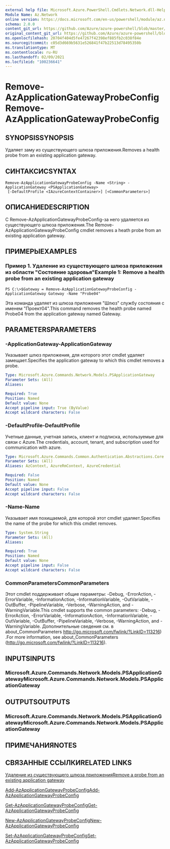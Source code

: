 ```yaml
---
external help file: Microsoft.Azure.PowerShell.Cmdlets.Network.dll-Help.xml
Module Name: Az.Network
online version: https://docs.microsoft.com/en-us/powershell/module/az.network/remove-azapplicationgatewayprobeconfig
schema: 2.0.0
content_git_url: https://github.com/Azure/azure-powershell/blob/master/src/Network/Network/help/Remove-AzApplicationGatewayProbeConfig.md
original_content_git_url: https://github.com/Azure/azure-powershell/blob/master/src/Network/Network/help/Remove-AzApplicationGatewayProbeConfig.md
ms.openlocfilehash: 20704f404d5fe47267f42398ef885fb2c038f84e
ms.sourcegitcommit: c05d3d669b5631e526841f47b22513d78495350b
ms.translationtype: MT
ms.contentlocale: ru-RU
ms.lasthandoff: 02/09/2021
ms.locfileid: "100236641"
---
```

# <span data-ttu-id="8cc8f-101">Remove-AzApplicationGatewayProbeConfig</span><span class="sxs-lookup"><span data-stu-id="8cc8f-101">Remove-AzApplicationGatewayProbeConfig</span></span>

## <span data-ttu-id="8cc8f-102">SYNOPSIS</span><span class="sxs-lookup"><span data-stu-id="8cc8f-102">SYNOPSIS</span></span>
<span data-ttu-id="8cc8f-103">Удаляет заму из существующего шлюза приложения.</span><span class="sxs-lookup"><span data-stu-id="8cc8f-103">Removes a health probe from an existing application gateway.</span></span>

## <span data-ttu-id="8cc8f-104">СИНТАКСИС</span><span class="sxs-lookup"><span data-stu-id="8cc8f-104">SYNTAX</span></span>

```
Remove-AzApplicationGatewayProbeConfig -Name <String> -ApplicationGateway <PSApplicationGateway>
 [-DefaultProfile <IAzureContextContainer>] [<CommonParameters>]
```

## <span data-ttu-id="8cc8f-105">ОПИСАНИЕ</span><span class="sxs-lookup"><span data-stu-id="8cc8f-105">DESCRIPTION</span></span>
<span data-ttu-id="8cc8f-106">С Remove-AzApplicationGatewayProbeConfig-за него удаляется из существующего шлюза приложения.</span><span class="sxs-lookup"><span data-stu-id="8cc8f-106">The Remove-AzApplicationGatewayProbeConfig cmdlet removes a heath probe from an existing application gateway.</span></span>

## <span data-ttu-id="8cc8f-107">ПРИМЕРЫ</span><span class="sxs-lookup"><span data-stu-id="8cc8f-107">EXAMPLES</span></span>

### <span data-ttu-id="8cc8f-108">Пример 1. Удаление из существующего шлюза приложения из области "Состояние здоровья"</span><span class="sxs-lookup"><span data-stu-id="8cc8f-108">Example 1: Remove a health probe from an existing application gateway</span></span>
```
PS C:\>$Gateway = Remove-AzApplicationGatewayProbeConfig -ApplicationGateway Gateway -Name "Probe04"
```

<span data-ttu-id="8cc8f-109">Эта команда удаляет из шлюза приложения "Шлюз" службу состояния с именем "Проект04".</span><span class="sxs-lookup"><span data-stu-id="8cc8f-109">This command removes the health probe named Probe04 from the application gateway named Gateway.</span></span>

## <span data-ttu-id="8cc8f-110">PARAMETERS</span><span class="sxs-lookup"><span data-stu-id="8cc8f-110">PARAMETERS</span></span>

### <span data-ttu-id="8cc8f-111">-ApplicationGateway</span><span class="sxs-lookup"><span data-stu-id="8cc8f-111">-ApplicationGateway</span></span>
<span data-ttu-id="8cc8f-112">Указывает шлюз приложения, для которого этот cmdlet удаляет замещает.</span><span class="sxs-lookup"><span data-stu-id="8cc8f-112">Specifies the application gateway to which this cmdlet removes a probe.</span></span>

```yaml
Type: Microsoft.Azure.Commands.Network.Models.PSApplicationGateway
Parameter Sets: (All)
Aliases:

Required: True
Position: Named
Default value: None
Accept pipeline input: True (ByValue)
Accept wildcard characters: False
```

### <span data-ttu-id="8cc8f-113">-DefaultProfile</span><span class="sxs-lookup"><span data-stu-id="8cc8f-113">-DefaultProfile</span></span>
<span data-ttu-id="8cc8f-114">Учетные данные, учетная запись, клиент и подписка, используемые для связи с Azure.</span><span class="sxs-lookup"><span data-stu-id="8cc8f-114">The credentials, account, tenant, and subscription used for communication with azure.</span></span>

```yaml
Type: Microsoft.Azure.Commands.Common.Authentication.Abstractions.Core.IAzureContextContainer
Parameter Sets: (All)
Aliases: AzContext, AzureRmContext, AzureCredential

Required: False
Position: Named
Default value: None
Accept pipeline input: False
Accept wildcard characters: False
```

### <span data-ttu-id="8cc8f-115">-Name</span><span class="sxs-lookup"><span data-stu-id="8cc8f-115">-Name</span></span>
<span data-ttu-id="8cc8f-116">Указывает имя похищаемой, для которой этот cmdlet удаляет.</span><span class="sxs-lookup"><span data-stu-id="8cc8f-116">Specifies the name of the probe for which this cmdlet removes.</span></span>

```yaml
Type: System.String
Parameter Sets: (All)
Aliases:

Required: True
Position: Named
Default value: None
Accept pipeline input: False
Accept wildcard characters: False
```

### <span data-ttu-id="8cc8f-117">CommonParameters</span><span class="sxs-lookup"><span data-stu-id="8cc8f-117">CommonParameters</span></span>
<span data-ttu-id="8cc8f-118">Этот cmdlet поддерживает общие параметры: -Debug, -ErrorAction, -ErrorVariable, -InformationAction, -InformationVariable, -OutVariable, -OutBuffer, -PipelineVariable, -Verbose, -WarningAction, and -WarningVariable.</span><span class="sxs-lookup"><span data-stu-id="8cc8f-118">This cmdlet supports the common parameters: -Debug, -ErrorAction, -ErrorVariable, -InformationAction, -InformationVariable, -OutVariable, -OutBuffer, -PipelineVariable, -Verbose, -WarningAction, and -WarningVariable.</span></span> <span data-ttu-id="8cc8f-119">Дополнительные сведения см. в about_CommonParameters http://go.microsoft.com/fwlink/?LinkID=113216) .</span><span class="sxs-lookup"><span data-stu-id="8cc8f-119">For more information, see about_CommonParameters (http://go.microsoft.com/fwlink/?LinkID=113216).</span></span>

## <span data-ttu-id="8cc8f-120">INPUTS</span><span class="sxs-lookup"><span data-stu-id="8cc8f-120">INPUTS</span></span>

### <span data-ttu-id="8cc8f-121">Microsoft.Azure.Commands.Network.Models.PSApplicationGateway</span><span class="sxs-lookup"><span data-stu-id="8cc8f-121">Microsoft.Azure.Commands.Network.Models.PSApplicationGateway</span></span>

## <span data-ttu-id="8cc8f-122">OUTPUTS</span><span class="sxs-lookup"><span data-stu-id="8cc8f-122">OUTPUTS</span></span>

### <span data-ttu-id="8cc8f-123">Microsoft.Azure.Commands.Network.Models.PSApplicationGateway</span><span class="sxs-lookup"><span data-stu-id="8cc8f-123">Microsoft.Azure.Commands.Network.Models.PSApplicationGateway</span></span>

## <span data-ttu-id="8cc8f-124">ПРИМЕЧАНИЯ</span><span class="sxs-lookup"><span data-stu-id="8cc8f-124">NOTES</span></span>

## <span data-ttu-id="8cc8f-125">СВЯЗАННЫЕ ССЫЛКИ</span><span class="sxs-lookup"><span data-stu-id="8cc8f-125">RELATED LINKS</span></span>

[<span data-ttu-id="8cc8f-126">Удаление из существующего шлюза приложения</span><span class="sxs-lookup"><span data-stu-id="8cc8f-126">Remove a probe from an existing application gateway</span></span>](https://azure.microsoft.com/en-us/documentation/articles/application-gateway-create-probe-ps/#remove-a-probe-from-an-existing-application-gateway)

[<span data-ttu-id="8cc8f-127">Add-AzApplicationGatewayProbeConfig</span><span class="sxs-lookup"><span data-stu-id="8cc8f-127">Add-AzApplicationGatewayProbeConfig</span></span>](./Add-AzApplicationGatewayProbeConfig.md)

[<span data-ttu-id="8cc8f-128">Get-AzApplicationGatewayProbeConfig</span><span class="sxs-lookup"><span data-stu-id="8cc8f-128">Get-AzApplicationGatewayProbeConfig</span></span>](./Get-AzApplicationGatewayProbeConfig.md)

[<span data-ttu-id="8cc8f-129">New-AzApplicationGatewayProbeConfig</span><span class="sxs-lookup"><span data-stu-id="8cc8f-129">New-AzApplicationGatewayProbeConfig</span></span>](./New-AzApplicationGatewayProbeConfig.md)

[<span data-ttu-id="8cc8f-130">Set-AzApplicationGatewayProbeConfig</span><span class="sxs-lookup"><span data-stu-id="8cc8f-130">Set-AzApplicationGatewayProbeConfig</span></span>](./Set-AzApplicationGatewayProbeConfig.md)

